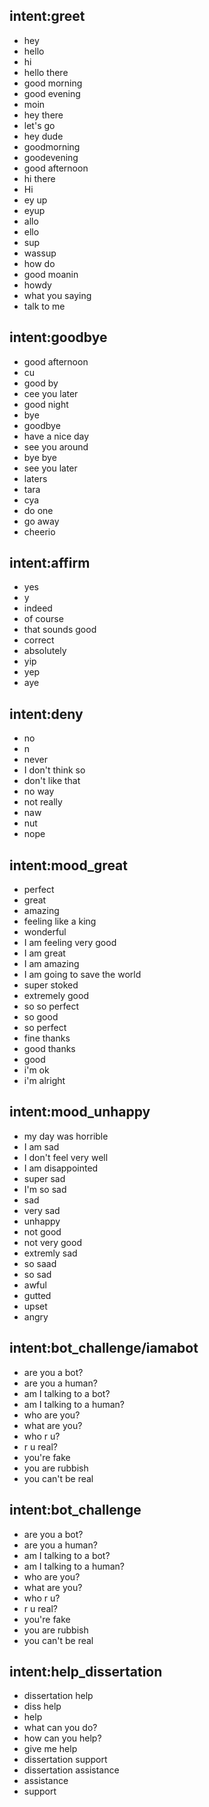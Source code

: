## intent:greet
- hey
- hello
- hi
- hello there
- good morning
- good evening
- moin
- hey there
- let's go
- hey dude
- goodmorning
- goodevening
- good afternoon
- hi there
- Hi
- ey up
- eyup
- allo
- ello
- sup
- wassup
- how do
- good moanin
- howdy
- what you saying
- talk to me

## intent:goodbye
- good afternoon
- cu
- good by
- cee you later
- good night
- bye
- goodbye
- have a nice day
- see you around
- bye bye
- see you later
- laters
- tara
- cya
- do one
- go away
- cheerio

## intent:affirm
- yes
- y
- indeed
- of course
- that sounds good
- correct
- absolutely
- yip
- yep
- aye

## intent:deny
- no
- n
- never
- I don't think so
- don't like that
- no way
- not really
- naw
- nut
- nope

## intent:mood_great
- perfect
- great
- amazing
- feeling like a king
- wonderful
- I am feeling very good
- I am great
- I am amazing
- I am going to save the world
- super stoked
- extremely good
- so so perfect
- so good
- so perfect
- fine thanks
- good thanks
- good
- i'm ok
- i'm alright

## intent:mood_unhappy
- my day was horrible
- I am sad
- I don't feel very well
- I am disappointed
- super sad
- I'm so sad
- sad
- very sad
- unhappy
- not good
- not very good
- extremly sad
- so saad
- so sad
- awful
- gutted
- upset
- angry

## intent:bot_challenge/iamabot
- are you a bot?
- are you a human?
- am I talking to a bot?
- am I talking to a human?
- who are you?
- what are you?
- who r u?
- r u real?
- you're fake
- you are rubbish
- you can't be real

## intent:bot_challenge
- are you a bot?
- are you a human?
- am I talking to a bot?
- am I talking to a human?
- who are you?
- what are you?
- who r u?
- r u real?
- you're fake
- you are rubbish
- you can't be real

## intent:help_dissertation
- dissertation help
- diss help
- help
- what can you do?
- how can you help?
- give me help
- dissertation support
- dissertation assistance
- assistance
- support
